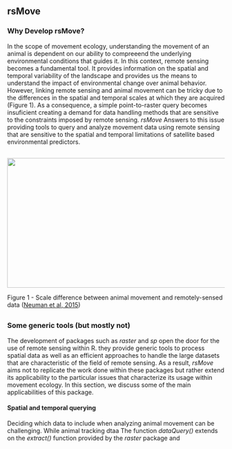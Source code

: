 ## rsMove



### Why Develop rsMove?
In the scope of movement ecology, understanding the movement of an animal is dependent on our ability to compreeend the underlying environmental conditions that guides it. In this context, remote sensing becomes a fundamental tool. It provides information on the spatial and temporal variability of the landscape and provides us the means to understand the impact of environmental change over animal behavior. However, linking remote sensing and animal movement can be tricky due to the differences in the spatial and temporal scales at which they are acquired (Figure 1). As a consequence, a simple point-to-raster query becomes insuficient creating a demand for data handling methods that are sensitive to the constraints imposed by remote sensing. *rsMove* Answers to this issue providing tools to query and analyze movement data using remote sensing that are sensitive to the spatial and temporal limitations of satellite based environmental predictors. 
##
<p align="center">
  <img width="600" height="300" src="http://media.springernature.com/full/springer-static/image/art%3A10.1186%2Fs40462-015-0036-7/MediaObjects/40462_2015_36_Fig1_HTML.gif">
</p>

Figure 1 - Scale difference between animal movement and remotely-sensed data ([Neuman et al, 2015](https://movementecologyjournal.biomedcentral.com/articles/10.1186/s40462-015-0036-7))
##

### Some generic tools (but mostly not)
The development of packages such as *raster* and *sp* open the door for the use of remote sensing within R. they provide generic tools to process spatial data as well as an efficient approaches to handle the large datasets that are characteristic of the field of remote sensing. As a result, *rsMove* aims not to replicate the work done within these packages but rather extend its applicability to the particular issues that characterize its usage within movement ecology. In this section, we discuss some of the main applicabilities of this package.

#### Spatial and temporal querying
Deciding which data to include when analyzing animal movement can be challenging. While animal tracking dtaa The function *dataQuery()* extends on the *extract()* function provided by the *raster* package and 
